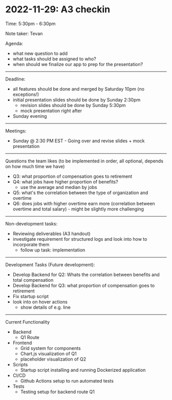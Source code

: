 # 2022-11-29: A3 checkin

Time: 5:30pm - 6:30pm

Note taker: Tevan

Agenda: 
- what new question to add
- what tasks should be assigned to who?
- when should we finalize our app to prep for the presentation?

---

Deadline:
- all features should be done and merged by Saturday 10pm (no exceptions!)
- initial presentation slides should be done by Sunday 2:30pm
    - revision slides should be done by Sunday 5:30pm
    - mock presentation right after
- Sunday evening

---

Meetings:
- Sunday @ 2:30 PM EST - Going over and revise slides + mock presentation


---
Questions the team likes (to be implemented in order, all optional, depends on how much time we have)
- Q3: what proportion of compensation goes to retirement
- Q4: what jobs have higher proportion of benefits?
    - use the average and median by jobs
- Q5: what's the correlation between the type of organization and overtime
- Q6: does jobs with higher overtime earn more (correlation between overtime and total salary) - might be slightly more challenging

---
Non-development tasks:

- Reviewing deliverables (A3 handout)
- investigate requirement for structured logs and look into how to incorporate them
    - follow up task: implementation



---
Development Tasks (Future development):
- Develop Backend for Q2: Whats the correlation between benefits and total compensation
- Develop Backend for Q3: what proportion of compensation goes to retirement
- Fix startup script
- look into on hover actions 
    - show details of e.g. line


---

Current Functionality
- Backend
    - Q1 Route
- Frontend
    - Grid system for components
    - Chart.js visualization of Q1
    - placeholder visualization of Q2
- Scripts
    - Startup script installing and running Dockerized application
- CI/CD
    - Github Actions setup to run automated tests
- Tests
    - Testing setup for backend route Q1


